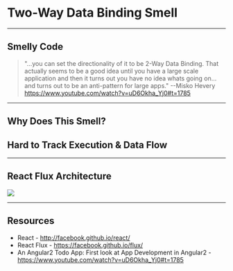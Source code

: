 # Two-Way Data Binding Smell
<!-- .slide: data-state="statusLint--easy statusRules--none" -->

------

## Smelly Code

> "...you can set the directionality of it to be 2-Way Data Binding. That actually seems to be a good idea until you have a large scale application and then it turns out you have no idea whats going on... and turns out to be an anti-pattern for large apps." --Misko Hevery https://www.youtube.com/watch?v=uD6Okha_Yj0#t=1785

------

## Why Does This Smell?

## Hard to Track Execution & Data Flow <!-- .element class="fragment" -->

------

## React Flux Architecture

![](./img/flux-simple-f8-diagram-with-client-action-1300w.png)

------

## Resources

* React - http://facebook.github.io/react/
* React Flux - https://facebook.github.io/flux/
* An Angular2 Todo App: First look at App Development in Angular2 - https://www.youtube.com/watch?v=uD6Okha_Yj0#t=1785
